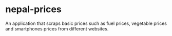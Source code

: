 # nepal-prices
An application that scraps basic prices such as fuel prices, vegetable prices and smartphones prices from different websites.
